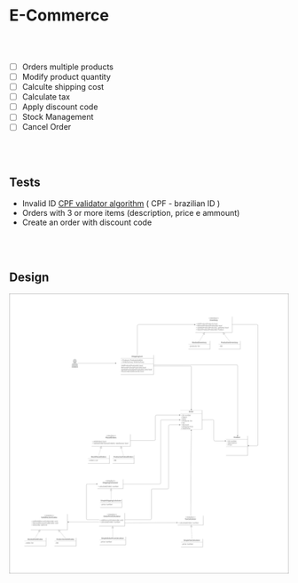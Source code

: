 # E-Commerce

<br/><br/>


- [ ] Orders multiple products
- [ ] Modify product quantity
- [ ] Calculte shipping cost
- [ ] Calculate tax
- [ ] Apply discount code
- [ ] Stock Management
- [ ] Cancel Order

<br/><br/>


## Tests

  - Invalid ID [CPF validator algorithm](https://www.macoratti.net/alg_cpf.htm) ( CPF - brazilian ID )
  - Orders with 3 or more items (description, price e ammount)
  - Create an order with discount code

<br/><br/>

## Design

![alt text](design/ecommerceDesignV1.png)
